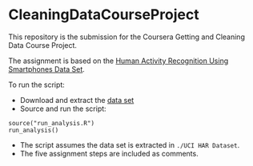 # CleaningDataCourseProject
This repository is the submission for the Coursera Getting and Cleaning Data Course Project.

The assignment is based on the [Human Activity Recognition Using Smartphones Data Set](http://archive.ics.uci.edu/ml/datasets/Human+Activity+Recognition+Using+Smartphones).

To run the script:

- Download and extract the [data set](http://archive.ics.uci.edu/ml/machine-learning-databases/00240/)
- Source and run the script:

```
source("run_analysis.R")
run_analysis()
```

- The script assumes the data set is extracted in `./UCI HAR Dataset`.
- The five assignment steps are included as comments. 

